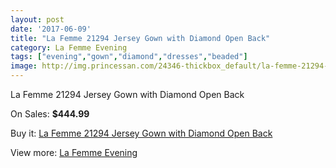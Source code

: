 ```yaml
---
layout: post
date: '2017-06-09'
title: "La Femme 21294 Jersey Gown with Diamond Open Back"
category: La Femme Evening
tags: ["evening","gown","diamond","dresses","beaded"]
image: http://img.princessan.com/24346-thickbox_default/la-femme-21294-jersey-gown-with-diamond-open-back.jpg
---
```

La Femme 21294 Jersey Gown with Diamond Open Back

On Sales: **$444.99**
<a href="https://www.princessan.com/en/la-femme-evening/11240-la-femme-21294-jersey-gown-with-diamond-open-back.html"><amp-img layout="responsive" width="600" height="600" src="//img.princessan.com/24346-thickbox_default/la-femme-21294-jersey-gown-with-diamond-open-back.jpg" alt="La Femme 21294 Jersey Gown with Diamond Open Back 0" /></a>
<a href="https://www.princessan.com/en/la-femme-evening/11240-la-femme-21294-jersey-gown-with-diamond-open-back.html"><amp-img layout="responsive" width="600" height="600" src="//img.princessan.com/24350-thickbox_default/la-femme-21294-jersey-gown-with-diamond-open-back.jpg" alt="La Femme 21294 Jersey Gown with Diamond Open Back 1" /></a>
<a href="https://www.princessan.com/en/la-femme-evening/11240-la-femme-21294-jersey-gown-with-diamond-open-back.html"><amp-img layout="responsive" width="600" height="600" src="//img.princessan.com/24349-thickbox_default/la-femme-21294-jersey-gown-with-diamond-open-back.jpg" alt="La Femme 21294 Jersey Gown with Diamond Open Back 2" /></a>
<a href="https://www.princessan.com/en/la-femme-evening/11240-la-femme-21294-jersey-gown-with-diamond-open-back.html"><amp-img layout="responsive" width="600" height="600" src="//img.princessan.com/24348-thickbox_default/la-femme-21294-jersey-gown-with-diamond-open-back.jpg" alt="La Femme 21294 Jersey Gown with Diamond Open Back 3" /></a>
<a href="https://www.princessan.com/en/la-femme-evening/11240-la-femme-21294-jersey-gown-with-diamond-open-back.html"><amp-img layout="responsive" width="600" height="600" src="//img.princessan.com/24347-thickbox_default/la-femme-21294-jersey-gown-with-diamond-open-back.jpg" alt="La Femme 21294 Jersey Gown with Diamond Open Back 4" /></a>

Buy it: [La Femme 21294 Jersey Gown with Diamond Open Back](https://www.princessan.com/en/la-femme-evening/11240-la-femme-21294-jersey-gown-with-diamond-open-back.html "La Femme 21294 Jersey Gown with Diamond Open Back")

View more: [La Femme Evening](https://www.princessan.com/en/29-la-femme-evening "La Femme Evening")